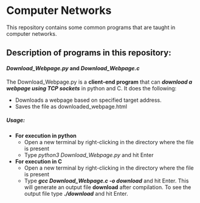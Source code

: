 # Computer Networks
 This repository contains some common programs that are taught in computer networks.
## Description of programs in this repository:
#### *Download_Webpage.py* and *Download_Webpage.c*
 The Download_Webpage.py is a **client-end program** that can **_download a webpage using TCP sockets_** in python and C. It does the following:
 * Downloads a webpage based on specified target address.
 * Saves the file as downloaded_webpage.html
##### Usage:
  * **For execution in python**
    * Open a new terminal by right-clicking in the directory where the file is present
    * Type *_python3 Download_Webpage.py_* and hit Enter
  * **For execution in C**
    * Open a new terminal by right-clicking in the directory where the file is present
    * Type **_gcc Download_Webpage.c -o download_** and hit Enter. This will generate an output file **download** after compilation. To see the output file type **_./download_** and hit Enter.
